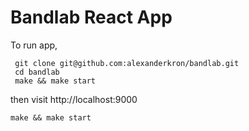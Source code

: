 # Bandlab React App
To run app,
```
 git clone git@github.com:alexanderkron/bandlab.git
 cd bandlab
 make && make start
 ```
 then visit http://localhost:9000

`make && make start`

